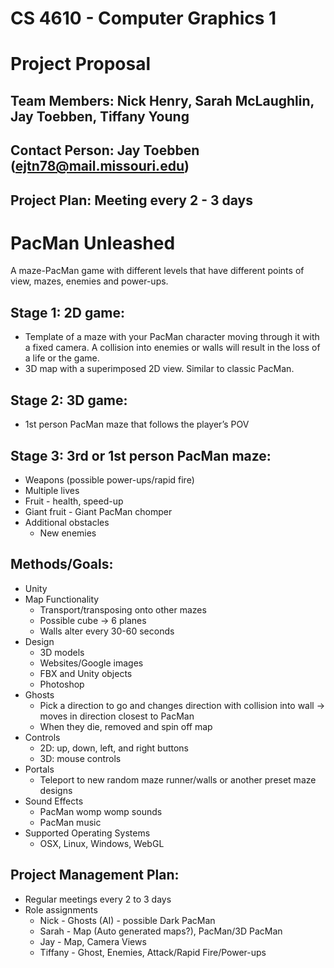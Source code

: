 # CS 4610 - Computer Graphics 1
# Project Proposal

## Team Members: Nick Henry, Sarah McLaughlin, Jay Toebben, Tiffany Young
## Contact Person: Jay Toebben (ejtn78@mail.missouri.edu)
## Project Plan: Meeting every 2 - 3 days

# PacMan Unleashed
A maze-PacMan game with different levels that have different points of view, mazes, enemies and power-ups.

## Stage 1: 2D game:
- Template of a maze with your PacMan character moving through it with a fixed camera. A collision into enemies or walls will result in the loss of a life or the game.
- 3D map with a superimposed 2D view. Similar to classic PacMan.
## Stage 2: 3D game:
- 1st person PacMan maze that follows the player’s POV
## Stage 3: 3rd or 1st person PacMan maze:
- Weapons (possible power-ups/rapid fire)
- Multiple lives
- Fruit - health, speed-up
- Giant fruit - Giant PacMan chomper
- Additional obstacles
	- New enemies


## Methods/Goals:

- Unity
- Map Functionality 
	- Transport/transposing onto other mazes
	- Possible cube → 6 planes
	- Walls alter every 30-60 seconds
- Design
	- 3D models
	- Websites/Google images
	- FBX and Unity objects
	- Photoshop
- Ghosts 
	- Pick a direction to go and changes direction with collision into wall → moves in direction closest to PacMan
	- When they die, removed and spin off map
- Controls
	- 2D: up, down, left, and right buttons
	- 3D: mouse controls
- Portals
	- Teleport to new random maze runner/walls or another preset maze designs
- Sound Effects
	- PacMan womp womp sounds
	- PacMan music
- Supported Operating Systems
	- OSX, Linux, Windows, WebGL


## Project Management Plan:

- Regular meetings every 2 to 3 days
- Role assignments
	- Nick - Ghosts (AI) - possible Dark PacMan
	- Sarah - Map (Auto generated maps?), PacMan/3D PacMan
	- Jay - Map, Camera Views
	- Tiffany - Ghost, Enemies, Attack/Rapid Fire/Power-ups
